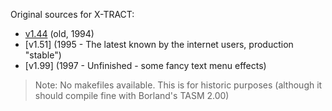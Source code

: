 Original sources for X-TRACT:

- [v1.44](1.44) (old, 1994)
- [v1.51] (1995 - The latest known by the internet users, production "stable")
- [v1.99] (1997 - Unfinished - some fancy text menu effects)

 > Note: No makefiles available. This is for historic purposes (although it should compile fine with Borland's TASM 2.00)
